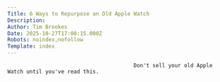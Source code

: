 ```yaml
---
Title: 6 Ways to Repurpose an Old Apple Watch
Description: 
Author: Tim Brookes
Date: 2025-10-27T17:00:15.000Z
Robots: noindex,nofollow
Template: index
---
```


                                            Don't sell your old Apple Watch until you've read this.
                                        